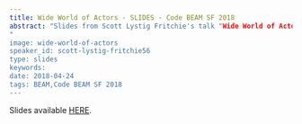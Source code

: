 ```yaml
---
title: Wide World of Actors - SLIDES - Code BEAM SF 2018
abstract: "Slides from Scott Lystig Fritchie's talk "Wide World of Actors: comparing the Pony language to Erlang" - Code BEAM SF 2018
"
image: wide-world-of-actors
speaker_id: scott-lystig-fritchie56
type: slides
keywords: 
date: 2018-04-24
tags: BEAM,Code BEAM SF 2018
---
```

Slides available <a href="/uploads/media/default/0001/01/e1b4fb608300b6ec48e0fe06e97838d0c0c0d1ed.pdf" target="_blank">HERE</a>.
